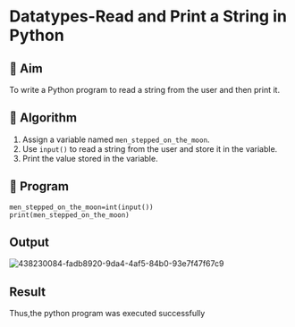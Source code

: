 # Datatypes-Read and Print a String in Python

## 🎯 Aim
To write a Python program to read a string from the user and then print it.

## 🧠 Algorithm
1. Assign a variable named `men_stepped_on_the_moon`.
2. Use `input()` to read a string from the user and store it in the variable.
3. Print the value stored in the variable.

## 🧾 Program
```
men_stepped_on_the_moon=int(input())
print(men_stepped_on_the_moon)
```

## Output
![438230084-fadb8920-9da4-4af5-84b0-93e7f47f67c9](https://github.com/user-attachments/assets/1e077087-bd86-431d-910e-8496d7e708f2)



## Result
Thus,the python program was executed successfully
